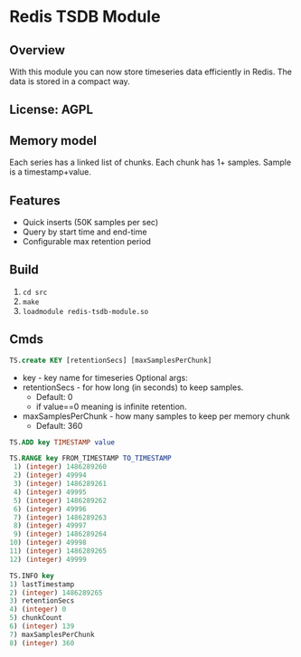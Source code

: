 # Redis TSDB Module

## Overview
With this module you can now store timeseries data efficiently in Redis.
The data is stored in a compact way.

## License: AGPL

## Memory model
Each series has a linked list of chunks.
Each chunk has 1+ samples.
Sample is a timestamp+value.

## Features
* Quick inserts (50K samples per sec)
* Query by start time and end-time
* Configurable max retention period

## Build
1. `cd src`
2. `make`
3. `loadmodule redis-tsdb-module.so`

## Cmds
```sql
TS.create KEY [retentionSecs] [maxSamplesPerChunk]
```
* key - key name for timeseries
Optional args:
* retentionSecs - for how long (in seconds) to keep samples.
    * Default: 0
    * if value==0 meaning is infinite retention.
* maxSamplesPerChunk - how many samples to keep per memory chunk
    * Default: 360

```sql
TS.ADD key TIMESTAMP value
```
```sql
TS.RANGE key FROM_TIMESTAMP TO_TIMESTAMP
 1) (integer) 1486289260
 2) (integer) 49994
 3) (integer) 1486289261
 4) (integer) 49995
 5) (integer) 1486289262
 6) (integer) 49996
 7) (integer) 1486289263
 8) (integer) 49997
 9) (integer) 1486289264
10) (integer) 49998
11) (integer) 1486289265
12) (integer) 49999
```
```sql
TS.INFO key
1) lastTimestamp
2) (integer) 1486289265
3) retentionSecs
4) (integer) 0
5) chunkCount
6) (integer) 139
7) maxSamplesPerChunk
8) (integer) 360
```
